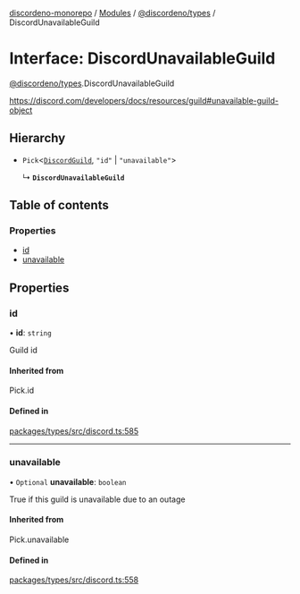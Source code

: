 [discordeno-monorepo](../README.md) / [Modules](../modules.md) / [@discordeno/types](../modules/discordeno_types.md) / DiscordUnavailableGuild

# Interface: DiscordUnavailableGuild

[@discordeno/types](../modules/discordeno_types.md).DiscordUnavailableGuild

https://discord.com/developers/docs/resources/guild#unavailable-guild-object

## Hierarchy

- `Pick`<[`DiscordGuild`](discordeno_types.DiscordGuild.md), `"id"` \| `"unavailable"`\>

  ↳ **`DiscordUnavailableGuild`**

## Table of contents

### Properties

- [id](discordeno_types.DiscordUnavailableGuild.md#id)
- [unavailable](discordeno_types.DiscordUnavailableGuild.md#unavailable)

## Properties

### id

• **id**: `string`

Guild id

#### Inherited from

Pick.id

#### Defined in

[packages/types/src/discord.ts:585](https://github.com/deepsarda/discordeno/blob/c6dc30bb/packages/types/src/discord.ts#L585)

---

### unavailable

• `Optional` **unavailable**: `boolean`

True if this guild is unavailable due to an outage

#### Inherited from

Pick.unavailable

#### Defined in

[packages/types/src/discord.ts:558](https://github.com/deepsarda/discordeno/blob/c6dc30bb/packages/types/src/discord.ts#L558)
